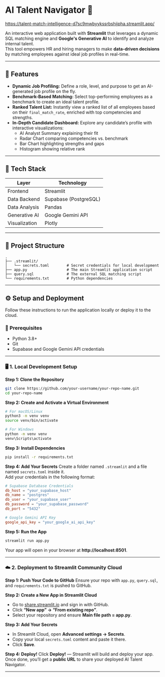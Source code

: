 # AI Talent Navigator 🎯
https://talent-match-intelligence-d7sc9mwbyykssrbshijpha.streamlit.app/

An interactive web application built with **Streamlit** that leverages a dynamic SQL matching engine and **Google's Generative AI** to identify and analyze internal talent.  
This tool empowers HR and hiring managers to make **data-driven decisions** by matching employees against ideal job profiles in real-time.

---

## 🚀 Features

- **Dynamic Job Profiling:** Define a role, level, and purpose to get an AI-generated job profile on the fly.  
- **Benchmark-Based Matching:** Select top-performing employees as a benchmark to create an ideal talent profile.  
- **Ranked Talent List:** Instantly view a ranked list of all employees based on their `final_match_rate`, enriched with top competencies and strengths.  
- **In-Depth Candidate Dashboard:** Explore any candidate’s profile with interactive visualizations:  
  - AI Analyst Summary explaining their fit  
  - Radar Chart comparing competencies vs. benchmark  
  - Bar Chart highlighting strengths and gaps  
  - Histogram showing relative rank  

---

## 🧠 Tech Stack

| Layer | Technology |
|-------|-------------|
| Frontend | Streamlit |
| Data Backend | Supabase (PostgreSQL) |
| Data Analysis | Pandas |
| Generative AI | Google Gemini API |
| Visualization | Plotly |

---

## 📁 Project Structure

```
.
├── .streamlit/
│   └── secrets.toml        # Secret credentials for local development
├── app.py                  # The main Streamlit application script
├── query.sql               # The external SQL matching script
└── requirements.txt        # Python dependencies
```

---

## ⚙️ Setup and Deployment

Follow these instructions to run the application locally or deploy it to the cloud.

### 🧩 Prerequisites
- Python 3.8+  
- Git  
- Supabase and Google Gemini API credentials  

---

### 🖥️ 1. Local Development Setup

**Step 1: Clone the Repository**
```bash
git clone https://github.com/your-username/your-repo-name.git
cd your-repo-name
```

**Step 2: Create and Activate a Virtual Environment**
```bash
# For macOS/Linux
python3 -m venv venv
source venv/bin/activate

# For Windows
python -m venv venv
venv\Scripts\activate
```

**Step 3: Install Dependencies**
```bash
pip install -r requirements.txt
```

**Step 4: Add Your Secrets**
Create a folder named `.streamlit` and a file named `secrets.toml` inside it.  
Add your credentials in the following format:

```toml
# Supabase Database Credentials
db_host = "your_supabase_host"
db_name = "postgres"
db_user = "your_supabase_user"
db_password = "your_supabase_password"
db_port = "5432"

# Google Gemini API Key
google_api_key = "your_google_ai_api_key"
```

**Step 5: Run the App**
```bash
streamlit run app.py
```
Your app will open in your browser at **http://localhost:8501**.

---

### ☁️ 2. Deployment to Streamlit Community Cloud

**Step 1: Push Your Code to GitHub**
Ensure your repo with `app.py`, `query.sql`, and `requirements.txt` is pushed to GitHub.

**Step 2: Create a New App in Streamlit Cloud**
- Go to [share.streamlit.io](https://share.streamlit.io) and sign in with GitHub.
- Click **“New app” → “From existing repo”**.
- Select your repository and ensure **Main file path = app.py**.

**Step 3: Add Your Secrets**
- In Streamlit Cloud, open **Advanced settings → Secrets**.
- Copy your local `secrets.toml` content and paste it there.
- Click **Save**.

**Step 4: Deploy!**
Click **Deploy!** — Streamlit will build and deploy your app.  
Once done, you’ll get a **public URL** to share your deployed AI Talent Navigator.

---
